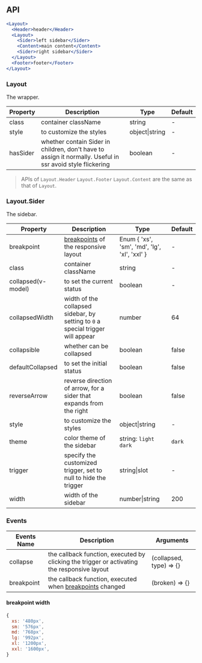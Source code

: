 
## API

```jsx
<Layout>
  <Header>header</Header>
  <Layout>
    <Sider>left sidebar</Sider>
    <Content>main content</Content>
    <Sider>right sidebar</Sider>
  </Layout>
  <Footer>footer</Footer>
</Layout>
```

### Layout

The wrapper.

| Property | Description | Type | Default |
| -------- | ----------- | ---- | ------- |
| class | container className | string | - |
| style | to customize the styles | object\|string | - |
| hasSider | whether contain Sider in children, don't have to assign it normally. Useful in ssr avoid style flickering | boolean | - |

> APIs of `Layout.Header` `Layout.Footer` `Layout.Content` are the same as that of `Layout`.

### Layout.Sider

The sidebar.

| Property | Description | Type | Default |
| -------- | ----------- | ---- | ------- |
| breakpoint | [breakpoints](/ant-desing-vue/components/grid#api) of the responsive layout | Enum { 'xs', 'sm', 'md', 'lg', 'xl', 'xxl' } | - |
| class | container className | string | - |
| collapsed(v-model) | to set the current status | boolean | - |
| collapsedWidth | width of the collapsed sidebar, by setting to `0` a special trigger will appear | number | 64 |
| collapsible | whether can be collapsed | boolean | false |
| defaultCollapsed | to set the initial status | boolean | false |
| reverseArrow | reverse direction of arrow, for a sider that expands from the right | boolean | false |
| style | to customize the styles | object\|string | - |
| theme | color theme of the sidebar | string: `light` `dark` | `dark` |
| trigger | specify the customized trigger, set to null to hide the trigger | string\|slot | - |
| width | width of the sidebar | number\|string | 200 |

### Events
| Events Name | Description | Arguments |
| --- | --- | --- |
| collapse | the callback function, executed by clicking the trigger or activating the responsive layout | (collapsed, type) => {} |
| breakpoint | the callback function, executed when [breakpoints](/ant-desing-vue/components/grid#api) changed | (broken) => {} | - |

#### breakpoint width

```js
{
  xs: '480px',
  sm: '576px',
  md: '768px',
  lg: '992px',
  xl: '1200px',
  xxl: '1600px',
}
```
